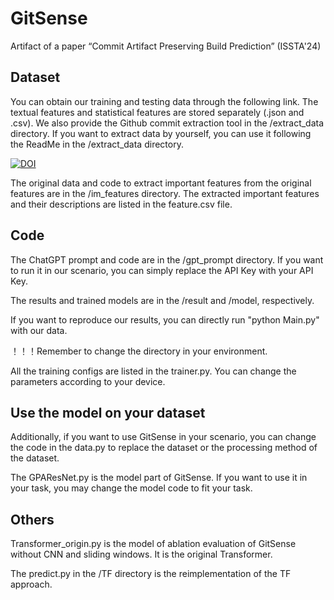 # GitSense
Artifact of a paper “Commit Artifact Preserving Build Prediction” (ISSTA'24)


## Dataset
You can obtain our training and testing data through the following link. 
The textual features and statistical features are stored separately (.json and .csv). We also provide the Github commit extraction tool in the /extract_data directory. 
If you want to extract data by yourself, you can use it following the ReadMe in the /extract_data directory.

[![DOI](https://zenodo.org/badge/DOI/10.5281/zenodo.10968171.svg)](https://doi.org/10.5281/zenodo.10968171)

The original data and code to extract important features from the original features are in the /im_features directory. 
The extracted important features and their descriptions are listed in the feature.csv file.

## Code
The ChatGPT prompt and code are in the /gpt_prompt directory. 
If you want to run it in our scenario, you can simply replace the API Key with your API Key.

The results and trained models are in the /result and /model, respectively.

If you want to reproduce our results, you can directly run "python Main.py" with our data. 

！！！Remember to change the directory in your environment. 

All the training configs are listed in the trainer.py. You can change the parameters according to your device.

## Use the model on your dataset
Additionally, if you want to use GitSense in your scenario, you can change the code in the data.py to replace the dataset or the processing method of the dataset.

The GPAResNet.py is the model part of GitSense. If you want to use it in your task, you may change the model code to fit your task.

## Others
Transformer_origin.py is the model of ablation evaluation of GitSense without CNN and sliding windows. It is the original Transformer.

The predict.py in the /TF directory is the reimplementation of the TF approach.

